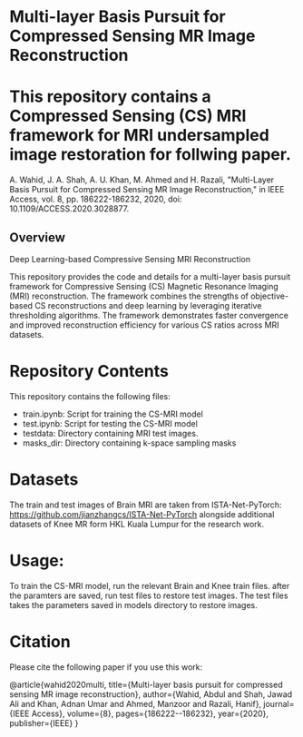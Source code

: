# Multi-layer Basis Pursuit for Compressed Sensing MR Image Reconstruction

# This repository contains a Compressed Sensing (CS) MRI framework for MRI undersampled image restoration for follwing paper.
A. Wahid, J. A. Shah, A. U. Khan, M. Ahmed and H. Razali, "Multi-Layer Basis Pursuit for Compressed Sensing MR Image Reconstruction," in IEEE Access, vol. 8, pp. 186222-186232, 2020, doi: 10.1109/ACCESS.2020.3028877.

## Overview

Deep Learning-based Compressive Sensing MRI Reconstruction

This repository provides the code and details for a multi-layer basis pursuit framework for Compressive Sensing (CS) Magnetic Resonance Imaging (MRI) reconstruction. The framework combines the strengths of objective-based CS reconstructions and deep learning by leveraging iterative thresholding algorithms. The framework demonstrates faster convergence and improved reconstruction efficiency for various CS ratios across MRI datasets.




# Repository Contents

This repository contains the following files:
-	train.ipynb: Script for training the CS-MRI model
-	test.ipynb: Script for testing the CS-MRI model
-	testdata: Directory containing MRI test images.
-	masks_dir: Directory containing k-space sampling masks


# Datasets

The train and test images of Brain MRI are taken from ISTA-Net-PyTorch: https://github.com/jianzhangcs/ISTA-Net-PyTorch alongside additional datasets of Knee MR form HKL Kuala Lumpur for the research work.



# Usage:

To train the CS-MRI model, run the relevant Brain and Knee train files. after the paramters are saved, run test files to restore test images. The test files takes the parameters saved in models directory to restore images.



# Citation

Please cite the following paper if you use this work:

@article{wahid2020multi,
  title={Multi-layer basis pursuit for compressed sensing MR image reconstruction},
  author={Wahid, Abdul and Shah, Jawad Ali and Khan, Adnan Umar and Ahmed, Manzoor and Razali, Hanif},
  journal={IEEE Access},
  volume={8},
  pages={186222--186232},
  year={2020},
  publisher={IEEE}
}


